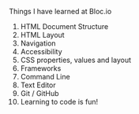 Things I have learned at Bloc.io

  1. HTML Document Structure
  2. HTML Layout
  3. Navigation
  4. Accessibility
  5. CSS properties, values and layout
  6. Frameworks
  7. Command Line
  8. Text Editor
  9. Git / GitHub
  10. Learning to code is fun!
